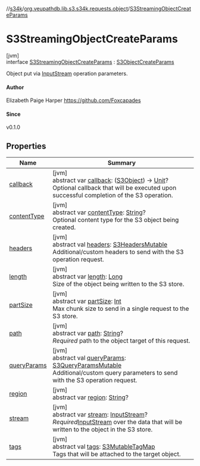 //[s34k](../../../index.md)/[org.veupathdb.lib.s3.s34k.requests.object](../index.md)/[S3StreamingObjectCreateParams](index.md)

# S3StreamingObjectCreateParams

[jvm]\
interface [S3StreamingObjectCreateParams](index.md) : [S3ObjectCreateParams](../-s3-object-create-params/index.md)

Object put via [InputStream](https://docs.oracle.com/javase/8/docs/api/java/io/InputStream.html) operation parameters.

#### Author

Elizabeth Paige Harper https://github.com/Foxcapades

#### Since

v0.1.0

## Properties

| Name | Summary |
|---|---|
| [callback](../-s3-object-create-params/callback.md) | [jvm]<br>abstract var [callback](../-s3-object-create-params/callback.md): ([S3Object](../../org.veupathdb.lib.s3.s34k.response.object/-s3-object/index.md)) -&gt; [Unit](https://kotlinlang.org/api/latest/jvm/stdlib/kotlin/-unit/index.html)?<br>Optional callback that will be executed upon successful completion of the S3 operation. |
| [contentType](../-s3-object-create-params/content-type.md) | [jvm]<br>abstract var [contentType](../-s3-object-create-params/content-type.md): [String](https://kotlinlang.org/api/latest/jvm/stdlib/kotlin/-string/index.html)?<br>Optional content type for the S3 object being created. |
| [headers](../../org.veupathdb.lib.s3.s34k.requests/-s3-request-params/headers.md) | [jvm]<br>abstract val [headers](../../org.veupathdb.lib.s3.s34k.requests/-s3-request-params/headers.md): [S3HeadersMutable](../../org.veupathdb.lib.s3.s34k.fields.headers/-s3-headers-mutable/index.md)<br>Additional/custom headers to send with the S3 operation request. |
| [length](length.md) | [jvm]<br>abstract var [length](length.md): [Long](https://kotlinlang.org/api/latest/jvm/stdlib/kotlin/-long/index.html)<br>Size of the object being written to the S3 store. |
| [partSize](part-size.md) | [jvm]<br>abstract var [partSize](part-size.md): [Int](https://kotlinlang.org/api/latest/jvm/stdlib/kotlin/-int/index.html)<br>Max chunk size to send in a single request to the S3 store. |
| [path](../-s3-object-request-params/path.md) | [jvm]<br>abstract var [path](../-s3-object-request-params/path.md): [String](https://kotlinlang.org/api/latest/jvm/stdlib/kotlin/-string/index.html)?<br>*Required* path to the object target of this request. |
| [queryParams](../../org.veupathdb.lib.s3.s34k.requests/-s3-request-params/query-params.md) | [jvm]<br>abstract val [queryParams](../../org.veupathdb.lib.s3.s34k.requests/-s3-request-params/query-params.md): [S3QueryParamsMutable](../../org.veupathdb.lib.s3.s34k.fields.query_params/-s3-query-params-mutable/index.md)<br>Additional/custom query parameters to send with the S3 operation request. |
| [region](../../org.veupathdb.lib.s3.s34k.requests/-s3-region-request-params/region.md) | [jvm]<br>abstract var [region](../../org.veupathdb.lib.s3.s34k.requests/-s3-region-request-params/region.md): [String](https://kotlinlang.org/api/latest/jvm/stdlib/kotlin/-string/index.html)? |
| [stream](stream.md) | [jvm]<br>abstract var [stream](stream.md): [InputStream](https://docs.oracle.com/javase/8/docs/api/java/io/InputStream.html)?<br>*Required*[InputStream](https://docs.oracle.com/javase/8/docs/api/java/io/InputStream.html) over the data that will be written to the object in the S3 store. |
| [tags](../../org.veupathdb.lib.s3.s34k.requests/-s3-tag-create-params/tags.md) | [jvm]<br>abstract val [tags](../../org.veupathdb.lib.s3.s34k.requests/-s3-tag-create-params/tags.md): [S3MutableTagMap](../../org.veupathdb.lib.s3.s34k.fields.tags/-s3-mutable-tag-map/index.md)<br>Tags that will be attached to the target object. |
